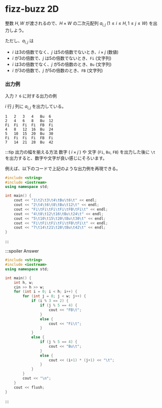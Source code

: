 # fizz-buzz 2D
整数 $H, W$ が渡されるので、$H\times W$ の二次元配列 $a_{i,j}\ (1\leq i\leq H, 1\leq j\leq W)$ を出力しよう。

ただし、$a_{i,j}$ は

-   $i$ は3の倍数でなく、$j$ は5の倍数でないとき、$i\times j$ (数値)
-   $i$ が3の倍数で、$j$ は5の倍数でないとき、`Fi` (文字列)
-   $i$ は3の倍数でなく、$j$ が5の倍数のとき、`Bu` (文字列)
-   $i$ が3の倍数で、$j$ が5の倍数のとき、`FB` (文字列)

### 出力例

入力 `7 6` に対する出力の例

$i$ 行 $j$ 列に $a_{i,j}$ を出力している。

```text
1	2	3	4	Bu	6	
2	4	6	8	Bu	12	
Fi	Fi	Fi	Fi	FB	Fi	
4	8	12	16	Bu	24	
5	10	15	20	Bu	30	
Fi	Fi	Fi	Fi	FB	Fi	
7	14	21	28	Bu	42	
```

:::tip 出力の幅を揃える方法
数字 ( $i\times j$ ) や 文字 (`Fi`, `Bu`, `FB`) を出力した後に `\t` を出力すると、数字や文字が良い感じにそろいます。

例えば、以下のコードで上記のような出力例を再現できる。
```cpp
#include <string>
#include <iostream>
using namespace std;

int main() {
    cout << "1\t2\t3\t4\tBu\t6\t" << endl;
    cout << "2\t4\t6\t8\tBu\t12\t" << endl;
    cout << "Fi\tFi\tFi\tFi\tFB\tFi\t" << endl;
    cout << "4\t8\t12\t16\tBu\t24\t" << endl;
    cout << "5\t10\t15\t20\tBu\t30\t" << endl;
    cout << "Fi\tFi\tFi\tFi\tFB\tFi\t" << endl;
    cout << "7\t14\t21\t28\tBu\t42\t" << endl;
}
```
:::

:::spoiler Answer
```cpp
#include <string>
#include <iostream>
using namespace std;

int main() {
    int h, w;
    cin >> h >> w;
    for (int i = 0; i < h; i++) {
        for (int j = 0; j < w; j++) {
            if (i % 3 == 2) {
                if (j % 5 == 4) {
                    cout << "FB\t";
                }
                else {
                    cout << "Fi\t";
                }
            }
            else {
                if (j % 5 == 4) {
                    cout << "Bu\t";
                }
                else {
                    cout << (i+1) * (j+1) << "\t";
                }
            }
        }
        cout << "\n";
    }
    cout << flush;
}
```
:::
